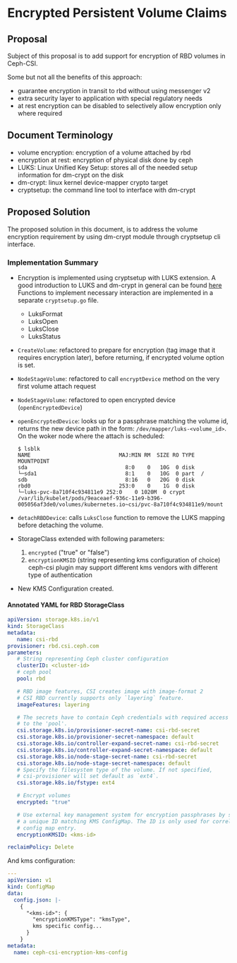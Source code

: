 # Encrypted Persistent Volume Claims

## Proposal

Subject of this proposal is to add support for encryption of RBD volumes in
Ceph-CSI.

Some but not all the benefits of this approach:

* guarantee encryption in transit to rbd without using messenger v2
* extra security layer to application with special regulatory needs
* at rest encryption can be disabled to selectively allow encryption only where
  required

## Document Terminology

* volume encryption: encryption of a volume attached by rbd
* encryption at rest: encryption of physical disk done by ceph
* LUKS: Linux Unified Key Setup: stores all of the needed setup information for
  dm-crypt on the disk
* dm-crypt: linux kernel device-mapper crypto target
* cryptsetup: the command line tool to interface with dm-crypt

## Proposed Solution

The proposed solution in this document, is to address the volume encryption
requirement by using dm-crypt module through cryptsetup cli interface.

### Implementation Summary

* Encryption is implemented using cryptsetup with LUKS extension.
  A good introduction to LUKS and dm-crypt in general can be found
  [here](https://wiki.archlinux.org/index.php/Dm-crypt/Device_encryption#Encrypting_devices_with_cryptsetup)
  Functions to implement necessary interaction are implemented in a separate
  `cryptsetup.go` file.
  * LuksFormat
  * LuksOpen
  * LuksClose
  * LuksStatus

* `CreateVolume`: refactored to prepare for encryption (tag image that it
  requires encryption later), before returning, if encrypted volume option is
  set.
* `NodeStageVolume`: refactored to call `encryptDevice` method on the very first
  volume attach request
* `NodeStageVolume`: refactored to open encrypted device (`openEncryptedDevice`)
* `openEncryptedDevice`: looks up for a passphrase matching the volume id,
  returns the new device path in the form: `/dev/mapper/luks-<volume_id>`.
  On the woker node where the attach is scheduled:

  ```shell
  $ lsblk
  NAME                            MAJ:MIN RM  SIZE RO TYPE  MOUNTPOINT
  sda                               8:0    0   10G  0 disk
  └─sda1                            8:1    0   10G  0 part  /
  sdb                               8:16   0   20G  0 disk
  rbd0                            253:0    0    1G  0 disk
  └─luks-pvc-8a710f4c934811e9 252:0    0 1020M  0 crypt /var/lib/kubelet/pods/9eaceaef-936c-11e9-b396-005056af3de0/volumes/kubernetes.io~csi/pvc-8a710f4c934811e9/mount
  ```

* `detachRBDDevice`: calls `LuksClose` function to remove the LUKS mapping
  before detaching the volume.

* StorageClass extended with following parameters:
  1. `encrypted` ("true" or "false")
  1. `encryptionKMSID` (string representing kms configuration of choice)
  ceph-csi plugin may support different kms vendors with different type of
  authentication

* New KMS Configuration created.

#### Annotated YAML for RBD StorageClass

```yaml
apiVersion: storage.k8s.io/v1
kind: StorageClass
metadata:
   name: csi-rbd
provisioner: rbd.csi.ceph.com
parameters:
   # String representing Ceph cluster configuration
   clusterID: <cluster-id>
   # ceph pool
   pool: rbd

   # RBD image features, CSI creates image with image-format 2
   # CSI RBD currently supports only `layering` feature.
   imageFeatures: layering

   # The secrets have to contain Ceph credentials with required access
   # to the 'pool'.
   csi.storage.k8s.io/provisioner-secret-name: csi-rbd-secret
   csi.storage.k8s.io/provisioner-secret-namespace: default
   csi.storage.k8s.io/controller-expand-secret-name: csi-rbd-secret
   csi.storage.k8s.io/controller-expand-secret-namespace: default
   csi.storage.k8s.io/node-stage-secret-name: csi-rbd-secret
   csi.storage.k8s.io/node-stage-secret-namespace: default
   # Specify the filesystem type of the volume. If not specified,
   # csi-provisioner will set default as `ext4`.
   csi.storage.k8s.io/fstype: ext4

   # Encrypt volumes
   encrypted: "true"

   # Use external key management system for encryption passphrases by specifying
   # a unique ID matching KMS ConfigMap. The ID is only used for correlation to
   # config map entry.
   encryptionKMSID: <kms-id>

reclaimPolicy: Delete
```

And kms configuration:

```yaml
---
apiVersion: v1
kind: ConfigMap
data:
  config.json: |-
    {
      "<kms-id>": {
        "encryptionKMSType": "kmsType",
        kms specific config...
      }
    }
metadata:
  name: ceph-csi-encryption-kms-config
```

